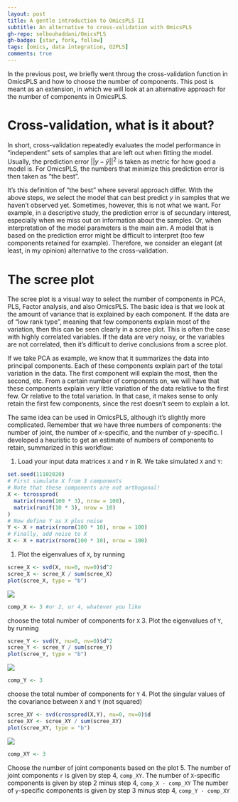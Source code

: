```yaml
---
layout: post
title: A gentle introduction to OmicsPLS II
subtitle: An alternative to cross-validation with OmicsPLS
gh-repo: selbouhaddani/OmicsPLS
gh-badge: [star, fork, follow]
tags: [omics, data integration, O2PLS]
comments: true
---
```


In the previous post, we briefly went throug the cross-validation
function in OmicsPLS and how to choose the number of components. This
post is meant as an extension, in which we will look at an alternative
approach for the number of components in OmicsPLS.

# Cross-validation, what is it about?

In short, cross-validation repeatedly evaluates the model performance in
“independent” sets of samples that are left out when fitting the model.
Usually, the prediction error \|\|*y* − *ŷ*\|\|<sup>2</sup> is taken as
metric for how good a model is. For OmicsPLS, the numbers that minimize
this prediction error is then taken as “the best”.

It’s this definition of “the best” where several approach differ. With
the above steps, we select the model that can best predict *y* in
samples that we haven’t observed yet. Sometimes, however, this is not
what we want. For example, in a descriptive study, the prediction error
is of secundary interest, especially when we miss out on information
about the samples. Or, when interpretation of the model parameters is
the main aim. A model that is based on the prediction error might be
difficult to interpret (too few components retained for example).
Therefore, we consider an elegant (at least, in my opinion) alternative
to the cross-validation.

# The scree plot

The scree plot is a visual way to select the number of components in
PCA, PLS, Factor analysis, and also OmicsPLS. The basic idea is that we
look at the amount of variance that is explained by each component. If
the data are of “low rank type”, meaning that few components explain
most of the variation, then this can be seen clearly in a scree plot.
This is often the case with highly correlated variables. If the data are
very noisy, or the variables are not correlated, then it’s difficult to
derive conclusions from a scree plot.

If we take PCA as example, we know that it summarizes the data into
principal components. Each of these components explain part of the total
variation in the data. The first component will explain the most, then
the second, etc. From a certain number of components on, we will have
that these components explain very little variation of the data relative
to the first few. Or relative to the total variation. In that case, it
makes sense to only retain the first few components, since the rest
doesn’t seem to explain a lot.

The same idea can be used in OmicsPLS, although it’s slightly more
complicated. Remember that we have three numbers of components: the
number of joint, the number of $x$-specific, and the number of
$y$-specific. I developed a heuristic to get an estimate of numbers of
components to retain, summarized in this workflow:

1.  Load your input data matrices `X` and `Y` in R. We take simulated
    `X` and `Y`:

``` r
set.seed(11102020)
# First simulate X from 3 components
# Note that these components are not orthogonal!
X <- tcrossprod(
  matrix(rnorm(100 * 3), nrow = 100), 
  matrix(runif(10 * 3), nrow = 10)
)
# Now define Y as X plus noise
Y <- X + matrix(rnorm(100 * 10), nrow = 100)
# Finally, add noise to X
X <- X + matrix(rnorm(100 * 10), nrow = 100)
```

1.  Plot the eigenvalues of `X`, by running

``` r
scree_X <- svd(X, nu=0, nv=0)$d^2
scree_X <- scree_X / sum(scree_X)
plot(scree_X, type = "b")
```

![](images/screeplot/scree_X)

``` r
comp_X <- 3 #or 2, or 4, whatever you like
```

choose the total number of components for `X` 3. Plot the eigenvalues of
`Y`, by running

``` r
scree_Y <- svd(Y, nu=0, nv=0)$d^2
scree_Y <- scree_Y / sum(scree_Y)
plot(scree_Y, type = "b")
```

![](images/screeplot/scree_Y)

``` r
comp_Y <- 3
```

choose the total number of components for `Y` 4. Plot the singular
values of the covariance between `X` and `Y` (not squared)

``` r
scree_XY <- svd(crossprod(X,Y), nu=0, nv=0)$d
scree_XY <- scree_XY / sum(scree_XY)
plot(scree_XY, type = "b")
```

![](images/screeplot/scree_XY)

``` r
comp_XY <- 3
```

Choose the number of joint components based on the plot 5. The number of
joint components `r` is given by step 4, `comp_XY`. The number of
`X`-specific components is given by step 2 minus step 4,
`comp_X - comp_XY` The number of `y`-specific components is given by
step 3 minus step 4, `comp_Y - comp_XY`
